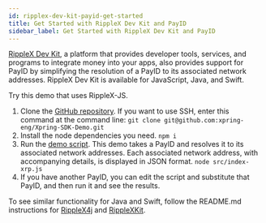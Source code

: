```yaml
---
id: ripplex-dev-kit-payid-get-started
title: Get Started with RippleX Dev Kit and PayID
sidebar_label: Get Started with RippleX Dev Kit and PayID
---
```


[RippleX Dev Kit](https://RippleX.io/docs/), a platform that provides developer tools, services, and programs to integrate money into your apps, also provides support for PayID by simplifying the resolution of a PayID to its associated network addresses. RippleX Dev Kit is available for JavaScript, Java, and Swift.

Try this demo that uses RippleX-JS.

1. Clone the [GitHub repository](https://github.com/xpring-eng/Xpring-SDK-Demo). If you want to use SSH, enter this command at the command line:
   `git clone git@github.com:xpring-eng/Xpring-SDK-Demo.git`
2. Install the node dependencies you need.
   `npm i`
3. Run the [demo script](https://github.com/xpring-eng/Xpring-SDK-Demo/blob/master/node/src/index-payid.js). This demo takes a PayID and resolves it to its associated network addresses. Each associated network address, with accompanying details, is displayed in JSON format.
   `node src/index-xrp.js`
4. If you have another PayID, you can edit the script and substitute that PayID, and then run it and see the results.

To see similar functionality for Java and Swift, follow the README.md instructions for [RippleX4j](https://github.com/xpring-eng/Xpring-SDK-Demo/tree/master/java) and [RippleXKit](https://github.com/xpring-eng/Xpring-SDK-Demo/tree/master/swift).
